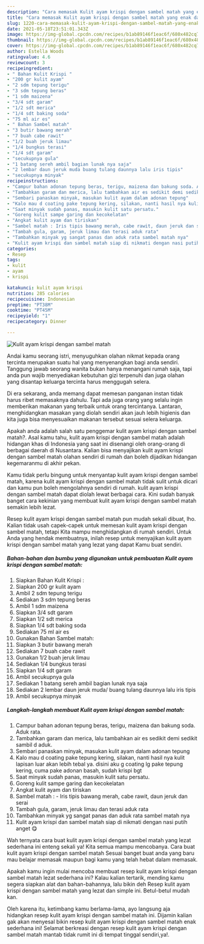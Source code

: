 ```yaml
---
description: "Cara memasak Kulit ayam krispi dengan sambel matah yang enak dan Mudah Dibuat"
title: "Cara memasak Kulit ayam krispi dengan sambel matah yang enak dan Mudah Dibuat"
slug: 1220-cara-memasak-kulit-ayam-krispi-dengan-sambel-matah-yang-enak-dan-mudah-dibuat
date: 2021-05-18T23:51:01.343Z
image: https://img-global.cpcdn.com/recipes/b1ab89146f1eac6f/680x482cq70/kulit-ayam-krispi-dengan-sambel-matah-foto-resep-utama.jpg
thumbnail: https://img-global.cpcdn.com/recipes/b1ab89146f1eac6f/680x482cq70/kulit-ayam-krispi-dengan-sambel-matah-foto-resep-utama.jpg
cover: https://img-global.cpcdn.com/recipes/b1ab89146f1eac6f/680x482cq70/kulit-ayam-krispi-dengan-sambel-matah-foto-resep-utama.jpg
author: Estella Woods
ratingvalue: 4.6
reviewcount: 3
recipeingredient:
- " Bahan Kulit Krispi "
- "200 gr kulit ayam"
- "2 sdm tepung terigu"
- "3 sdm tepung beras"
- "1 sdm maizena"
- "3/4 sdt garam"
- "1/2 sdt merica"
- "1/4 sdt baking soda"
- "75 ml air es"
- " Bahan Sambel matah"
- "3 butir bawang merah"
- "7 buah cabe rawit"
- "1/2 buah jeruk limau"
- "1/4 bungkus terasi"
- "1/4 sdt garam"
- "secukupnya gula"
- "1 batang sereh ambil bagian lunak nya saja"
- "2 lembar daun jeruk muda buang tulang daunnya lalu iris tipis"
- "secukupnya minyak"
recipeinstructions:
- "Campur bahan adonan tepung beras, terigu, maizena dan bakung soda. Aduk rata."
- "Tambahkan garam dan merica, lalu tambahkan air es sedikit demi sedikit sambil d aduk."
- "Sembari panaskan minyak, masukan kulit ayam dalam adonan tepung"
- "Kalo mau d coating pake tepung kering, silakan, nanti hasil nya kulit lapisan luar akan lebih tebal ya. disini aku g coating lg pake tepung kering, cuma pake adonan basah, sudah krispi bgt"
- "Saat minyak sudah panas, masukin kulit satu persatu."
- "Goreng kulit sampe garing dan kecokelatan"
- "Angkat kulit ayam dan tiriskan"
- "Sambel matah : Iris tipis bawang merah, cabe rawit, daun jeruk dan serai"
- "Tambah gula, garam, jeruk limau dan terasi aduk rata"
- "Tambahkan minyak yg sangat panas dan aduk rata sambel matah nya"
- "Kulit ayam krispi dan sambel matah siap di nikmati dengan nasi putih anget 😋"
categories:
- Resep
tags:
- kulit
- ayam
- krispi

katakunci: kulit ayam krispi 
nutrition: 285 calories
recipecuisine: Indonesian
preptime: "PT38M"
cooktime: "PT45M"
recipeyield: "1"
recipecategory: Dinner

---
```



![Kulit ayam krispi dengan sambel matah](https://img-global.cpcdn.com/recipes/b1ab89146f1eac6f/680x482cq70/kulit-ayam-krispi-dengan-sambel-matah-foto-resep-utama.jpg)

Andai kamu seorang istri, menyuguhkan olahan nikmat kepada orang tercinta merupakan suatu hal yang menyenangkan bagi anda sendiri. Tanggung jawab seorang  wanita bukan hanya menangani rumah saja, tapi anda pun wajib menyediakan kebutuhan gizi terpenuhi dan juga olahan yang disantap keluarga tercinta harus menggugah selera.

Di era  sekarang, anda memang dapat memesan panganan instan tidak harus ribet memasaknya dahulu. Tapi ada juga orang yang selalu ingin memberikan makanan yang terbaik untuk orang tercintanya. Lantaran, menghidangkan masakan yang diolah sendiri akan jauh lebih higienis dan kita juga bisa menyesuaikan makanan tersebut sesuai selera keluarga. 



Apakah anda adalah salah satu penggemar kulit ayam krispi dengan sambel matah?. Asal kamu tahu, kulit ayam krispi dengan sambel matah adalah hidangan khas di Indonesia yang saat ini disenangi oleh orang-orang di berbagai daerah di Nusantara. Kalian bisa menyajikan kulit ayam krispi dengan sambel matah olahan sendiri di rumah dan boleh dijadikan hidangan kegemaranmu di akhir pekan.

Kamu tidak perlu bingung untuk menyantap kulit ayam krispi dengan sambel matah, karena kulit ayam krispi dengan sambel matah tidak sulit untuk dicari dan kamu pun boleh mengolahnya sendiri di rumah. kulit ayam krispi dengan sambel matah dapat diolah lewat berbagai cara. Kini sudah banyak banget cara kekinian yang membuat kulit ayam krispi dengan sambel matah semakin lebih lezat.

Resep kulit ayam krispi dengan sambel matah pun mudah sekali dibuat, lho. Kalian tidak usah capek-capek untuk memesan kulit ayam krispi dengan sambel matah, tetapi Kita mampu menghidangkan di rumah sendiri. Untuk Anda yang hendak membuatnya, inilah resep untuk menyajikan kulit ayam krispi dengan sambel matah yang lezat yang dapat Kamu buat sendiri.

<!--inarticleads1-->

##### Bahan-bahan dan bumbu yang digunakan untuk pembuatan Kulit ayam krispi dengan sambel matah:

1. Siapkan  Bahan Kulit Krispi :
1. Siapkan 200 gr kulit ayam
1. Ambil 2 sdm tepung terigu
1. Sediakan 3 sdm tepung beras
1. Ambil 1 sdm maizena
1. Siapkan 3/4 sdt garam
1. Siapkan 1/2 sdt merica
1. Siapkan 1/4 sdt baking soda
1. Sediakan 75 ml air es
1. Gunakan  Bahan Sambel matah:
1. Siapkan 3 butir bawang merah
1. Sediakan 7 buah cabe rawit
1. Gunakan 1/2 buah jeruk limau
1. Sediakan 1/4 bungkus terasi
1. Siapkan 1/4 sdt garam
1. Ambil secukupnya gula
1. Sediakan 1 batang sereh ambil bagian lunak nya saja
1. Sediakan 2 lembar daun jeruk muda/ buang tulang daunnya lalu iris tipis
1. Ambil secukupnya minyak




<!--inarticleads2-->

##### Langkah-langkah membuat Kulit ayam krispi dengan sambel matah:

1. Campur bahan adonan tepung beras, terigu, maizena dan bakung soda. Aduk rata.
1. Tambahkan garam dan merica, lalu tambahkan air es sedikit demi sedikit sambil d aduk.
1. Sembari panaskan minyak, masukan kulit ayam dalam adonan tepung
1. Kalo mau d coating pake tepung kering, silakan, nanti hasil nya kulit lapisan luar akan lebih tebal ya. disini aku g coating lg pake tepung kering, cuma pake adonan basah, sudah krispi bgt
1. Saat minyak sudah panas, masukin kulit satu persatu.
1. Goreng kulit sampe garing dan kecokelatan
1. Angkat kulit ayam dan tiriskan
1. Sambel matah : - Iris tipis bawang merah, cabe rawit, daun jeruk dan serai
1. Tambah gula, garam, jeruk limau dan terasi aduk rata
1. Tambahkan minyak yg sangat panas dan aduk rata sambel matah nya
1. Kulit ayam krispi dan sambel matah siap di nikmati dengan nasi putih anget 😋




Wah ternyata cara buat kulit ayam krispi dengan sambel matah yang lezat sederhana ini enteng sekali ya! Kita semua mampu mencobanya. Cara buat kulit ayam krispi dengan sambel matah Sesuai banget buat anda yang baru mau belajar memasak maupun bagi kamu yang telah hebat dalam memasak.

Apakah kamu ingin mulai mencoba membuat resep kulit ayam krispi dengan sambel matah lezat sederhana ini? Kalau kalian tertarik, mending kamu segera siapkan alat dan bahan-bahannya, lalu bikin deh Resep kulit ayam krispi dengan sambel matah yang lezat dan simple ini. Betul-betul mudah kan. 

Oleh karena itu, ketimbang kamu berlama-lama, ayo langsung aja hidangkan resep kulit ayam krispi dengan sambel matah ini. Dijamin kalian gak akan menyesal bikin resep kulit ayam krispi dengan sambel matah enak sederhana ini! Selamat berkreasi dengan resep kulit ayam krispi dengan sambel matah mantab tidak rumit ini di tempat tinggal sendiri,ya!.

